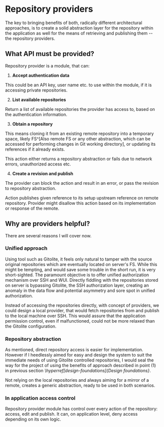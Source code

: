 # Repository providers

The key to bringing benefits of both, radically different architectural approaches, is to create a solid abstraction layer for the repository within the application as well for the means of retrieving and publishing them -- the repository providers.

## What API must be provided?

Repository provider is a module, that can:

1. **Accept authentication data**

This could be an API key, user name etc. to use within the module, if it is accessing private repositories.

2. **List available repositories**

Return a list of available repositories the provider has access to, based on the authentication information.

3. **Obtain a repository**

This means cloning it from an existing remote repository into a temporary space, likely FS^[Also remote FS or any other abstraction, which can be accessed for performing changes in Git working directory], or updating its references if it already exists.

This action either returns a repository abstraction or fails due to network errors, unauthorized access etc.

4. **Create a revision and publish**

The provider can block the action and result in an error, or pass the revision to repository abstraction.

Action publishes given reference to its setup upstream reference on remote repository.
Provider might disallow this action based on its implementation or response of the remote.


## Why are providers helpful?

There are several reasons I will cover now.

### Unified approach

Using tool such as Gitolite, it feels only natural to tamper with the source original repositories which are eventually located on server's FS.
While this might be tempting, and would save some trouble in the short run, it is very short-sighted.
The paramount objective is to offer unified authorization mechanism over SSH and WUI.
Directly fiddling with the repositories stored on server is bypassing Gitolite, the SSH authorization layer, creating an anomaly in the data flow and potential asymmetry and sore spot in unified authorization.

Instead of accessing the repositories directly, with concept of providers, we could design a local provider, that would fetch repositories from and publish to the local machine over SSH.
This would assure that the application permission control, even if malfunctioned, could not be more relaxed than the Gitolite configuration.

### Repository abstraction

As mentioned, direct repository access is easier for implementation.
However if I heedlessly aimed for easy and design the system to suit the immediate needs of using Gitolite controlled repositories, I would seal the way for the project of using the benefits of approach described in point (1) in previous section _\hyperref[design-foundations]{Design foundations}_.

Not relying on the local repositories and always aiming for a mirror of a remote, creates a generic abstraction, ready to be used in both scenarios.

### In application access control

Repository provider module has control over every action of the repository: access, edit and publish.
It can, on application level, deny access depending on its own logic.
